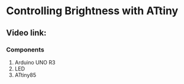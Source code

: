 # Controlling Brightness with ATtiny
## Video link:[]()
### Components
1. Arduino UNO R3
2. LED
3. ATtiny85

